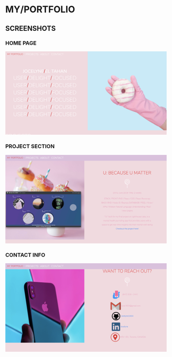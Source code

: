 # MY/PORTFOLIO

## SCREENSHOTS

### HOME PAGE

!["Homepage"](https://github.com/Jocelyne1604/Jocelyne/blob/master/imgs/home.png)

### PROJECT SECTION

!["Project section"](https://github.com/Jocelyne1604/Jocelyne/blob/master/imgs/projects.png)

### CONTACT INFO

!["Contact"](https://github.com/Jocelyne1604/Jocelyne/blob/master/imgs/contact.png)

